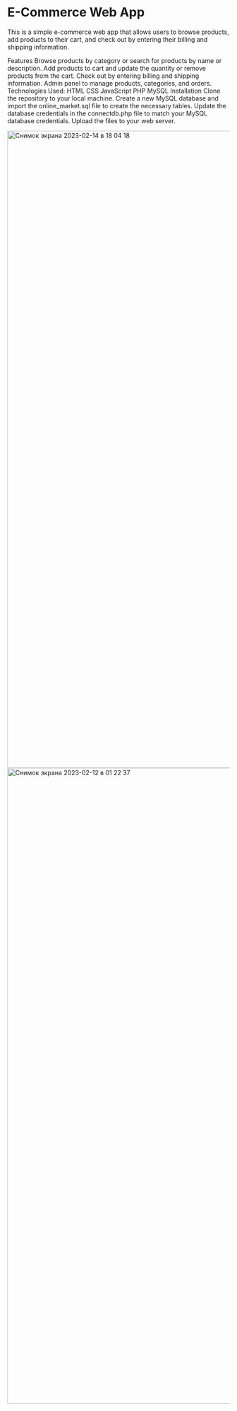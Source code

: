 # E-Commerce Web App

This is a simple e-commerce web app that allows users to browse products, add products to their cart, and check out by entering their billing and shipping information.

Features
Browse products by category or search for products by name or description.
Add products to cart and update the quantity or remove products from the cart.
Check out by entering billing and shipping information.
Admin panel to manage products, categories, and orders.
Technologies Used:
HTML
CSS
JavaScript
PHP
MySQL
Installation
Clone the repository to your local machine.
Create a new MySQL database and import the online_market.sql file to create the necessary tables.
Update the database credentials in the connectdb.php file to match your MySQL database credentials.
Upload the files to your web server.


<img width="1440" alt="Снимок экрана 2023-02-14 в 18 04 18" src="https://user-images.githubusercontent.com/118799235/218733255-bdf14891-183a-4e0d-8fb5-338ea0283f79.png">
<img width="1437" alt="Снимок экрана 2023-02-12 в 01 22 37" src="https://user-images.githubusercontent.com/118799235/218733274-1177de97-102c-4828-834f-d18e0c7be914.png">
